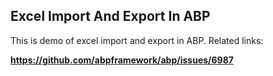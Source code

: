 ## Excel Import And Export In ABP

This is demo of excel import and export in ABP. Related links:

**https://github.com/abpframework/abp/issues/6987**